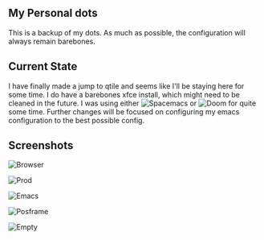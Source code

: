 ## My Personal dots

This is a backup of my dots. As much as possible, the configuration will always remain barebones.

## Current State

I have finally made a jump to qtile and seems like I'll be staying here for some time.
I do have a barebones xfce install, which might need to be cleaned in the future.
I was using either ![Spacemacs](https://www.spacemacs.org) or ![Doom](https://github.com/hlissner/doom-emacs) for quite some time. Further changes will be focused on configuring my emacs configuration to the best possible config.

## Screenshots

![Browser](https://i.imgur.com/JVL9alD.png "Vivaldi")

![Prod](https://i.imgur.com/TO4sRVY.png "Zathura for scripts + emacs for notes")

![Emacs](https://i.imgur.com/pTsaUfK.png "Pretty Barebones emacs")

![Posframe](https://i.imgur.com/xM26pwh.png "Monadtall ~~Copying~~ Programming")

![Empty](https://i.imgur.com/OSFwbS1.png "Empty Screen")
